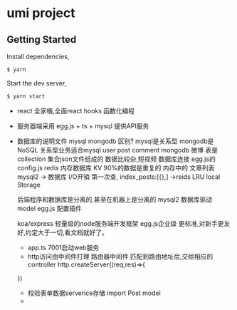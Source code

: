 # umi project

## Getting Started

Install dependencies,

```bash
$ yarn
```

Start the dev server,

```bash
$ yarn start
```

- react 全家桶,全面react hooks 函数化编程
- 服务器端采用 egg.js + ts + mysql 提供API服务
- 数据库的说明文件
    mysql mongodb 区别?
    mysql是关系型 mongodb是NoSQL 
    关系型业务适合mysql user post comment
    mongodb 微博 表是collection 集合json文件组成的 数据比较杂,短视频
    数据库连接 egg.js的config.js
    redis 内存数据库 KV 90%的数据是重复的
    内存中的
    文章列表 mysql2 -> 数据库 I/O开销
    第一次查, index_posts:[{},] ->reids  LRU  local Storage 
    
    后端程序和数据库是分离的,甚至在机器上是分离的
    mysql2 数据库驱动 model egg.js  配置插件

    
    koa/express 轻量级的node服务端开发框架
    egg.js企业级 更标准,对新手更友好,约定大于一切,看文档就好了。


    - app.ts 7001启动web服务
    - http访问由中间件打理
    路由器中间件 匹配到路由地址后,交给相应的controller
    http.createServer((req,res)=>{
        
    }) 
    - 校验表单数据serverice存储
        import Post model
    - 
        
    
